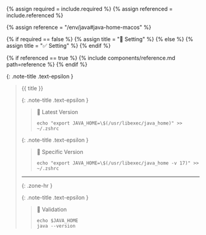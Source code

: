 <!-- LOCATION -->
<!-- _includes/components/java/ -->

<!-- INCLUDE -->
<!-- components/java/home-macos.md -->

<!-- VARIABLES -->
<!-- required:      [true, false], default to true -->
<!-- referenced:    [true, false], default to false -->


<!-- READ VARIABLES -->
{% assign required   = include.required %}
{% assign referenced = include.referenced %}


<!-- ASSIGN CONSTANTS -->
{% assign reference = "/env/java#java-home-macos" %}


<!-- DECIDE TO DISPLAY THE NECESSITY OF THE INSTALLATION -->
{% if required == false %}
    {% assign title = "🔲 Setting" %}
{% else %}
    {% assign title = "✅ Setting" %}
{% endif %}


<!-- DECIDE TO DISPLAY THE LINK OF THIS COMPONENT -->
{% if referenced == true %}
{% include components/reference.md path=reference %}
{% endif %}


<!-- MAIN CONTENT -->

{: .note-title .text-epsilon }
> {{ title }}
>
> {: .note-title .text-epsilon }
>> 🔘 Latest Version
>>
>> ```shell
>> echo "export JAVA_HOME=\$(/usr/libexec/java_home)" >> ~/.zshrc
>> ```
>
> {: .note-title .text-epsilon }
>> 🔘 Specific Version
>>
>> ```shell
>> echo "export JAVA_HOME=\$(/usr/libexec/java_home -v 17)" >> ~/.zshrc
>> ```
>
> <hr>{: .zone-hr }
>
> {: .note-title .text-epsilon }
>> 🔲 Validation
>>
>> ```shell
>> echo $JAVA_HOME
>> java --version
>> ```
